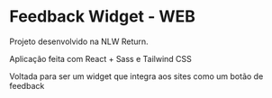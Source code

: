# Feedback Widget - WEB
Projeto desenvolvido na NLW Return.

Aplicação feita com React + Sass e Tailwind CSS

Voltada para ser um widget que integra aos sites como um botão de feedback
